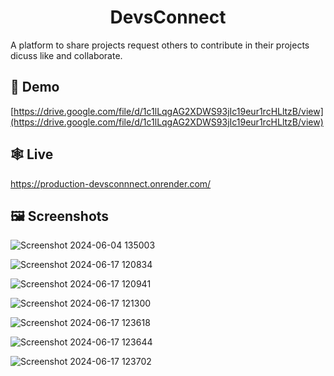 <h1 align="center" id="title">DevsConnect</h1>

<p id="description">A platform to share projects request others to contribute in their projects dicuss like and collaborate.</p>

<h2>🚀 Demo</h2>

[https://drive.google.com/file/d/1c1lLqgAG2XDWS93jIc19eur1rcHLltzB/view](https://drive.google.com/file/d/1c1lLqgAG2XDWS93jIc19eur1rcHLltzB/view)

<h2>🕸️ Live </h2>

https://production-devsconnnect.onrender.com/


<h2> 🖼️ Screenshots </h2>

![Screenshot 2024-06-04 135003](https://github.com/RohanM-12/DevsConnnect/assets/98544765/4ed8a9c1-8046-4ffc-bd6f-037f1cb616e0)

![Screenshot 2024-06-17 120834](https://github.com/RohanM-12/DevsConnnect/assets/98544765/02d1ba9c-de93-4dc6-b305-18a8b0b7c08b)

![Screenshot 2024-06-17 120941](https://github.com/RohanM-12/DevsConnnect/assets/98544765/f8f58b3a-ba2f-4785-b4fd-3e4257925088)

![Screenshot 2024-06-17 121300](https://github.com/RohanM-12/DevsConnnect/assets/98544765/ac40bc7f-beff-4c02-9284-6df5e6a1402d)

![Screenshot 2024-06-17 123618](https://github.com/RohanM-12/DevsConnnect/assets/98544765/00cfc769-95d5-49a2-a034-eaa592895033)

![Screenshot 2024-06-17 123644](https://github.com/RohanM-12/DevsConnnect/assets/98544765/c79ef260-16e0-4afd-95ec-d70a5fbf3e08)

![Screenshot 2024-06-17 123702](https://github.com/RohanM-12/DevsConnnect/assets/98544765/38d2bc8c-7ddc-42b7-9d3a-6cf06ca8be0e)

